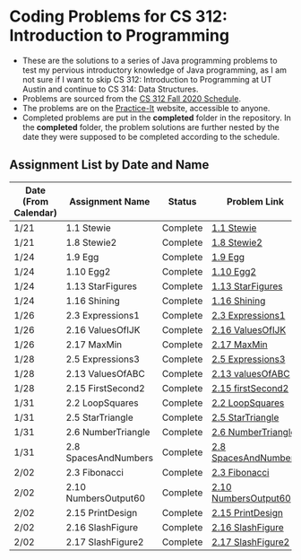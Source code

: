# Coding Problems for CS 312: Introduction to Programming

* These are the solutions to a series of Java programming problems to test my pervious introductory knowledge of Java programming, as I am not sure if I want to skip CS 312: Introduction to Programming at UT Austin and continue to CS 314: Data Structures.
* Problems are sourced from the [CS 312 Fall 2020 Schedule](https://www.cs.utexas.edu/~scottm/cs312/schedule.htm).
* The problems are on the [Practice-It](https://practiceit.cs.washington.edu/) website, accessible to anyone.
* Completed problems are put in the **completed** folder in the repository. In the **completed** folder, the problem solutions are further nested by the date they were supposed to be completed according to the schedule.

## Assignment List by Date and Name

| Date (From Calendar) | Assignment Name      | Status   | Problem Link | Solution Link |
|------|----------------------|----------|------|-----|
| 1/21 | 1.1 Stewie           | Complete | [1.1 Stewie](https://practiceit.cs.washington.edu/problem/view/bjp5/chapter1/e1-Stewie)| [1.1 Stewie](completed/january21/Stewie.java)|
| 1/21 | 1.8 Stewie2          | Complete | [1.8 Stewie2](https://practiceit.cs.washington.edu/problem/view/bjp5/chapter1/e8-Stewie2)| [1.8 Stewie2](completed/january21/Stewie2.java)|
| 1/24 | 1.9 Egg              | Complete | [1.9 Egg](https://practiceit.cs.washington.edu/problem/view/bjp5/chapter1/e9-Egg)| [1.9 Egg](completed/january21/Stewie.java)|
| 1/24 | 1.10 Egg2            | Complete | [1.10 Egg2](https://practiceit.cs.washington.edu/problem/view/bjp5/chapter1/e10-Egg2)| [1.10 Egg2](completed/january21/Stewie.java)|
| 1/24 | 1.13 StarFigures     | Complete | [1.13 StarFigures](https://practiceit.cs.washington.edu/problem/view/bjp5/chapter1/e13-StarFigures)| [1.13 StarFigures](completed/january21/Stewie.java)|
| 1/24 | 1.16 Shining         | Complete | [1.16 Shining](https://practiceit.cs.washington.edu/problem/view/bjp5/chapter1/e16-Shining)| [1.16 Shining](completed/january21/Stewie.java)|
| 1/26 | 2.3 Expressions1     | Complete | [2.3 Expressions1](https://practiceit.cs.washington.edu/problem/view/bjp5/chapter2/s3-expressions1)| [2.3 Expressions1](completed/january21/Stewie.java)|
| 1/26 | 2.16 ValuesOfIJK     | Complete | [2.16 ValuesOfIJK](https://practiceit.cs.washington.edu/problem/view/bjp5/chapter2/s16-valuesOfIJK)| [ValuesOfIJK](completed/january21/Stewie.java)|
| 1/26 | 2.17 MaxMin          | Complete | [2.17 MaxMin](https://practiceit.cs.washington.edu/problem/view/bjp5/chapter2/s17-maxMin)| [2.17 MaxMin](completed/january21/Stewie.java)|
| 1/28 | 2.5 Expressions3     | Complete | [2.5 Expressions3](https://practiceit.cs.washington.edu/problem/view/bjp5/chapter2/s5-expressions3)| [2.5 Expressions3](completed/january21/Stewie.java)|
| 1/28 | 2.13 ValuesOfABC     | Complete | [2.13 valuesOfABC](https://practiceit.cs.washington.edu/problem/view/bjp5/chapter2/s13-valuesOfABC)| [2.13 ValuesOfABC](completed/january21/Stewie.java)|
| 1/28 | 2.15 FirstSecond2    | Complete | [2.15 firstSecond2](https://practiceit.cs.washington.edu/problem/view/bjp5/chapter2/s15-firstSecond2)| [2.15 FirstSecond2](completed/january21/Stewie.java)|
| 1/31 | 2.2 LoopSquares      | Complete | [2.2 LoopSquares](https://practiceit.cs.washington.edu/problem/view/bjp5/chapter2/e2-loopSquares)| [2.2 LoopSquares](completed/january21/Stewie.java)|
| 1/31 | 2.5 StarTriangle     | Complete | [2.5 StarTriangle](https://practiceit.cs.washington.edu/problem/view/bjp5/chapter2/e5-starTriangle)| [2.5 StarTriangle](completed/january21/Stewie.java)|
| 1/31 | 2.6 NumberTriangle   | Complete | [2.6 NumberTriangle](https://practiceit.cs.washington.edu/problem/view/bjp5/chapter2/e6-numberTriangle)| [2.6 NumberTriangle](completed/january21/Stewie.java)|
| 1/31 | 2.8 SpacesAndNumbers | Complete | [2.8 SpacesAndNumbers](https://practiceit.cs.washington.edu/problem/view/bjp5/chapter2/e8-spacesAndNumbers)| [2.8 SpacesAndNumbers](completed/january21/Stewie.java)|
| 2/02 | 2.3 Fibonacci        | Complete | [2.3 Fibonacci](https://practiceit.cs.washington.edu/problem/view/bjp5/chapter2/e3-fibonacci)| [2.3 Fibonacci](completed/january21/Stewie.java)|
| 2/02 | 2.10 NumbersOutput60 | Complete | [2.10 NumbersOutput60](https://practiceit.cs.washington.edu/problem/view/bjp5/chapter2/e10-numbersOutput60)| [2.10 NumbersOutput60](completed/january21/Stewie.java)|
| 2/02 | 2.15 PrintDesign     | Complete | [2.15 PrintDesign](https://practiceit.cs.washington.edu/problem/view/bjp5/chapter2/e15-printDesign)| [2.15 PrintDesign](completed/january21/Stewie.java)|
| 2/02 | 2.16 SlashFigure     | Complete | [2.16 SlashFigure](https://practiceit.cs.washington.edu/problem/view/bjp5/chapter2/e16-SlashFigure)| [2.16 SlashFigure](completed/january21/Stewie.java)|
| 2/02 | 2.17 SlashFigure2    | Complete | [2.17 SlashFigure2](https://practiceit.cs.washington.edu/problem/view/bjp5/chapter2/e17-SlashFigure2)| [2.17 SlashFigure2](completed/january21/Stewie.java)|
